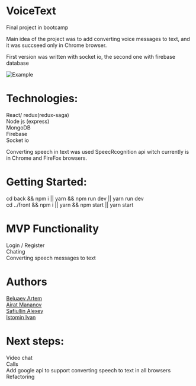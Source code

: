 # VoiceText
Final project in bootcamp

Main idea of the project was to add converting voice messages to text, and it was succseed only in Chrome browser.

First version was written with socket io, the second one with firebase database

![Example](https://github.com/Oberin98/Messenger/blob/master/ReadMeAssets/gifExample.gif)

# Technologies:

React/ redux(redux-saga) </br>
  Node js (express) </br>
  MongoDB </br>
  Firebase </br>
  Socket io </br>

Converting speech in text was used SpeecRcognition api witch currently is in Chrome and FireFox browsers.

# Getting Started:
  cd back && npm i || yarn && npm run dev || yarn run dev </br>
  cd ../front && npm i || yarn && npm start || yarn start </br>

# MVP Functionality
  Login / Register </br>
  Chating </br>
  Converting speech messages to text </br>

# Authors
  <a href="https://github.com/Oberin98"> Beluaev Artem </a> </br>
  <a href="https://github.com/AiratMannanov"> Airat Mananov </a> </br>
  <a href="https://github.com/Leshkaj"> Safiullin Alexey </a> </br>
  <a href="https://github.com/Naughty1905"> Istomin Ivan </a> </br>

# Next steps:
 Video chat </br>
 Calls </br>
 Add google api to support converting speech to text in all browsers </br>
 Refactoring </br>
 
 
